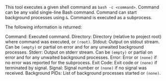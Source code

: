 This tool executes a given shell command as `bash -c <command>`.
Command can be any valid single-line Bash command.
Command can start background processes using `&`.
Command is executed as a subprocess.

The following information is returned:

Command: Executed command.
Directory: Directory (relative to project root) where command was executed, or `(root)`.
Stdout: Output on stdout stream. Can be `(empty)` or partial on error and for any unwaited background processes.
Stderr: Output on stderr stream. Can be `(empty)` or partial on error and for any unwaited background processes.
Error: Error or `(none)` if no error was reported for the subprocess.
Exit Code: Exit code or `(none)` if terminated by signal.
Signal: Signal number or `(none)` if no signal was received.
Background PIDs: List of background processes started or `(none)`.
